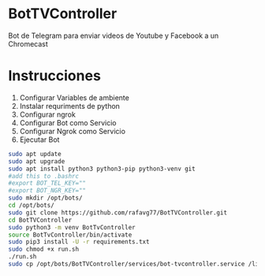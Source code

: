 # BotTVController
Bot de Telegram para enviar videos de Youtube y Facebook a un Chromecast

# Instrucciones
1. Configurar Variables de ambiente
2. Instalar requriments de python
3. Configurar ngrok
4. Configurar Bot como Servicio
5. Configurar Ngrok como Servicio
6. Ejecutar Bot

```bash 
sudo apt update
sudo apt upgrade
sudo apt install python3 python3-pip python3-venv git
#add this to .bashrc
#export BOT_TEL_KEY=""
#export BOT_NGR_KEY=""
sudo mkdir /opt/bots/
cd /opt/bots/
sudo git clone https://github.com/rafavg77/BotTVController.git
cd BotTVController
sudo python3 -m venv BotTvController
source BotTvController/bin/activate
sudo pip3 install -U -r requirements.txt
sudo chmod +x run.sh
./run.sh
sudo cp /opt/bots/BotTVController/services/bot-tvcontroller.service /lib/systemd/system/
```
